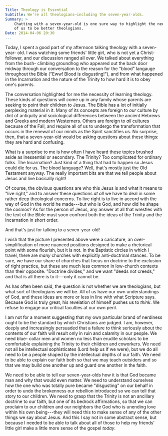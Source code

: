 ```yaml
---
Title: Theology is Essential
Subtitle: We’re all theologians—including the seven-year-olds.
Summary: >
    Chatting with a seven-year-old is one sure way to highlight the need for all
    of us to be better theologians.
Date: 2014-04-06 20:30
...
```


Today, I spent a good part of my afternoon talking theology with a seven-year-
old. I was watching some friends' little girl, who is not yet a Christ-follower,
and our discussion ranged all over. We talked about everything from the bush-
climbing groundhog who appeared out the back door midway through our
conversation to the reason for the "blood" langauge throughout the Bible ("Eww!
Blood is disgusting!"), and from what happened in the Incarnation and the nature
of the Trinity to how hard it is to obey one's parents.

The conversation highlighted for me the necessity of learning theology. These
kinds of questions will come up in any family whose parents are seeking to point
their children to Jesus. The Bible has a lot of initially perplexing material in
it. Many of its concepts are foreign to *our* culture by dint of antiquity and
sociological differences between the ancient Hebrews and Greeks and modern
Westerners. Others are foreign to *all* cultures because of the Fall, and
require all of us to undergo the transformation that occurs in the renewal of
our minds as the Spirit sanctifies us. No surprise, then, that a seven-year-old
would be asking questions about these things: they are hard and confusing.

What is a surprise to me is how often I have heard these topics brushed aside as
inessential or secondary. The Trinity? Too complicated for ordinary folks. The
Incarnation? Just kind of a thing that had to happen so Jesus could die for us.
The blood language? Well, that's mostly just the Old Testament anyway. The
really important bits are that we tell people about Jesus and live basically
right!

Of course, the obvious questions are who this Jesus is and what it means to
"live right," and to answer these questions *at all* we have to deal in some
rather deep theological concerns. To live right is to live in accord with the
way of God in the world he made---but who is God, and how did he shape the
cosmos? As for the person of Jesus, any answer at all that wrestles with the
text of the Bible must soon confront both the ideas of the Trinity and the
Incarnation in short order.

And that's just for talking to a seven-year-old!

I wish that the picture I presented above were a caricature, an over-
simplification of more nuanced positions designed to make a rhetorical point
with some flourish, but it is not. In the Baptistic circles in which I travel,
there are *many* churches with explicitly anti-doctrinal stances. To be sure, we
have our share of churches that focus on doctrine to the exclusion of right
practice, but these are much less common in low-church contexts than their
opposite. "Doctrine divides," and we want "deeds not creeds," and that is all
there is to it---only it cannot be.

As has often been said, the question is not whether we are theologians, but what
sort of theologians we will be. All of us have our own understandings of God,
and these ideas are more or less in line with what Scripture says. Because God
is truly great, his revelation of himself pushes us to *think*. We refuse to
engage our critical faculties at our own peril.

I am not for a moment suggesting that my own particular brand of nerdiness ought
to be the standard by which Christians are judged. I am, however, deeply and
increasingly persuaded that a failure to think seriously about the contents of
our faith will result only in ruin and calamity in our people. We need blue-
collar men and women no less than erudite scholars to be comfortable explaining
the Trinity to their children and coworkers. We need not all be intellectual
sophisticates (Lord help us if we were), but we do all need to be a people
shaped by the intellectual depths of our faith. We need to be able to explain
our faith both so that we may teach outsiders and so that we may build one
another up and guard one another in the faith.

We need to be able to tell our seven-year-olds how it is that God became man and
why that would even matter. We need to understand ourselves how the one who was
totally pure became "disgusting" on our behalf in order to undo the brokenness
our rebellion introduced so we can tell that story to our children. We need to
grasp that the Trinity is not an ancillary doctrine to our faith, but one of its
bedrock affirmations, so that we can proclaim to our children and our neighbors
the God who is unending love within his own being---they will need this to make
sense of any of the other things we say about Jesus. And this I say not in some
abstract sense, but because I needed to be able to talk about all of those to
help my friends' little girl make a little more sense of the gospel *today*.

